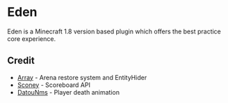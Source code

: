 # Eden
Eden is a Minecraft 1.8 version based plugin which offers the best practice core experience.

## Credit
* [Array](https://github.com/RefineDevelopment/Array) - Arena restore system and EntityHider
* [Sconey](https://github.com/Saturn-Operations/Sconey) - Scoreboard API
* [DatouNms](https://github.com/lulu2002/DatouNms) - Player death animation